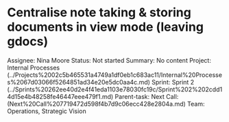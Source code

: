 # Centralise note taking & storing documents in view mode (leaving gdocs)

Assignee: Nina Moore
Status: Not started
Summary: No content
Project: Internal Processes (../Projects%2002c5b465531a4749a1df0eb1c683ac11/Internal%20Processes%2067d03066f5264851ad34e20e5dc0aa4c.md)
Sprint: Sprint 2 (../Sprints%20262ee40d2e4f41eda1103e78030fc19c/Sprint%202%202cdd14d15e4b48258fe46447eee479f1.md)
Parent-task: Next Call: (Next%20Call%207719472d598f4b7d9c06ecc428e2804a.md)
Team: Operations, Strategic Vision
